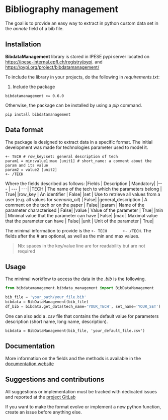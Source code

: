 # Bibliography management

The goal is to provide an easy way to extract in python custom data set in the *annote* field of a bib file.

## Installation

**BibdataManagement** library is stored in IPESE pypi server located on https://ipese-internal.epfl.ch/registry/pypi. and https://pypi.org/project/bibdatamanagement/

To include the library in your projects, do the following in _requirements.txt_:
1. Include the package 
```
bibdatamanagement >= 0.6.0
```

Otherwise, the package can be installed by using a _pip_ command.  
```
pip install bibdatamanagement
```

## Data format

The package is designed to extract data in a specific format. The initial development was made for technologies parameter
used to model it.
```
+- TECH # row_key:set: general description of tech
param1 = min:value1:max [unit1] # short_name: a comment about the param and its value
param2 = value2 [unit2]
+- /TECH
```
Where the fields described as follows:
|Fields | Description | Mandatory|
|--- | --- | ---|
|TECH | The name of the tech to which the parameters belong | True|
|row_key | An identifier | False|
|set | Use to retrieve all values from a user (e.g. all values for   *scenario_oil*) | False|
|general_description | A comment on the tech or on the paper | False|
|param | Name of the parameter characterised | False|
|value | Value of the parameter | True|
|min | Minimal value that the parameter can have | False|
|max | Maximal value that the parameter can have | False|
|unit | Unit of the parameter | True|

The minimal information to provide is the `+- TECH       +- /TECH`. The fields after the _#_ are optional, as well as
the min and max values.

> Nb: spaces in the key/value line are for readability but are not required

## Usage

The minimal workflow to access the data in the _.bib_ is the following.

```python
from bibdatamanagement.bibdata_management import BibDataManagement

bib_file = 'your_path/your_file.bib'
bibdata = BibDataManagement(bib_file)
df_bib = bibdata.get_data(tech_name='YOUR_TECH', set_name='YOUR_SET')
```

One can also add a _.csv_ file that contains the default value for parameters description (short name, long name, description).
```{python}
bibdata = BibDataManagement(bib_file, 'your_default_file.csv')
```

## Documentation

More information on the fields and the methods is available in the [documentation website](https://ipese-web.epfl.ch/static/docs/bibdatamanagement/index.html)

## Suggestions and contributions

All suggestions or implementation must be tracked with dedicated issues and reported at the [project GitLab](https://gitlab.epfl.ch/ipese/bibdatamanagement/bibdata-package/issues) 

If you want to make the format evolve or implement a new python function, create an issue before anything else.
